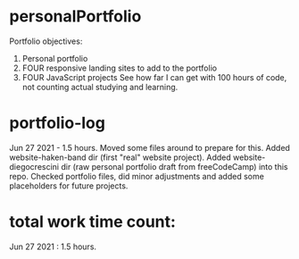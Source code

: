 # personalPortfolio
Portfolio objectives:

1. Personal portfolio
2. FOUR responsive landing sites to add to the portfolio
3. FOUR JavaScript projects
See how far I can get with 100 hours of code, not counting actual studying and learning. 

# portfolio-log

Jun 27 2021 - 1.5 hours.
Moved some files around to prepare for this. 
Added website-haken-band dir (first "real" website project). 
Added website-diegocrescini dir (raw personal portfolio draft from freeCodeCamp) into this repo. 
Checked portfolio files, did minor adjustments and added some placeholders for future projects.


# total work time count: 

Jun 27 2021 : 1.5 hours.